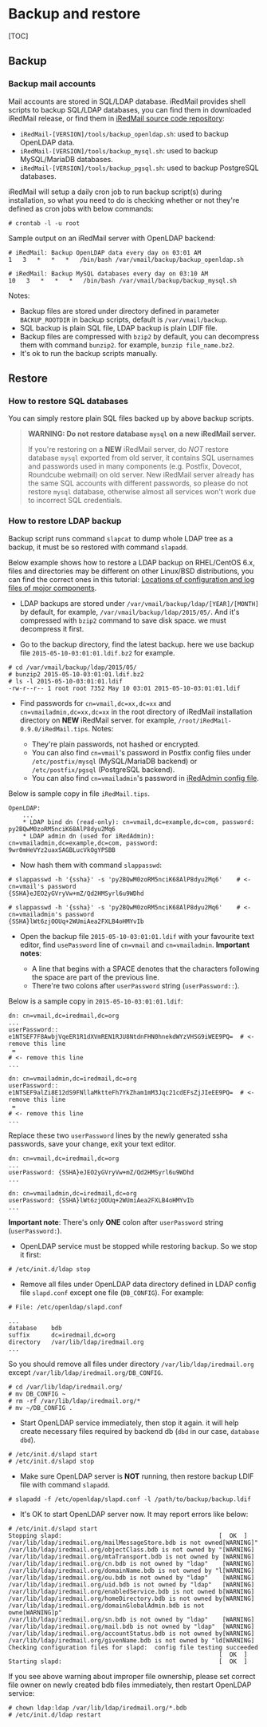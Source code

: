 # Backup and restore

[TOC]

## Backup
### Backup mail accounts

Mail accounts are stored in SQL/LDAP database. iRedMail provides shell scripts
to backup SQL/LDAP databases, you can find them in downloaded iRedMail release,
or find them in [iRedMail source code repository](https://bitbucket.org/zhb/iredmail/src/default/iRedMail/tools/):

* `iRedMail-[VERSION]/tools/backup_openldap.sh`: used to backup OpenLDAP data.
* `iRedMail-[VERSION]/tools/backup_mysql.sh`: used to backup MySQL/MariaDB databases.
* `iRedMail-[VERSION]/tools/backup_pgsql.sh`: used to backup PostgreSQL databases.

iRedMail will setup a daily cron job to run backup script(s) during
installation, so what you need to do is checking whether or not they're
defined as cron jobs with below commands:

```
# crontab -l -u root
```

Sample output on an iRedMail server with OpenLDAP backend:

```
# iRedMail: Backup OpenLDAP data every day on 03:01 AM
1   3   *   *   *   /bin/bash /var/vmail/backup/backup_openldap.sh

# iRedMail: Backup MySQL databases every day on 03:10 AM
10   3   *   *   *   /bin/bash /var/vmail/backup/backup_mysql.sh
```

Notes:

* Backup files are stored under directory defined in parameter `BACKUP_ROOTDIR`
  in backup scripts, default is `/var/vmail/backup`.
* SQL backup is plain SQL file, LDAP backup is plain LDIF file.
* Backup files are compressed with `bzip2` by default, you can decompress them
  with command `bunzip2`. for example, `bunzip file_name.bz2`.
* It's ok to run the backup scripts manually.

## Restore

### How to restore SQL databases

You can simply restore plain SQL files backed up by above backup scripts.

> __WARNING: Do not restore database `mysql` on a new iRedMail server.__
>
> If you're restoring on a __NEW__ iRedMail server, do *NOT*
> restore database `mysql` exported from old server, it contains SQL usernames
> and passwords used in many components (e.g. Postfix, Dovecot, Roundcube
> webmail) on old server. New iRedMail server already has the same SQL accounts
> with different passwords, so please do not restore `mysql` database,
> otherwise almost all services won't work due to incorrect SQL credentials.

### How to restore LDAP backup

Backup script runs command `slapcat` to dump whole LDAP tree as a backup, it
must be so restored with command `slapadd`.

Below example shows how to restore a LDAP backup on RHEL/CentOS 6.x, files and
directories may be different on other Linux/BSD distributions, you can find
the correct ones in this tutorial: 
[Locations of configuration and log files of mojor components](./file.locations.html#openldap).

* LDAP backups are stored under `/var/vmail/backup/ldap/[YEAR]/[MONTH]` by
  default, for example, `/var/vmail/backup/ldap/2015/05/`. And it's compressed
  with `bzip2` command to save disk space. we must decompress it first.

* Go to the backup directory, find the latest backup. here we use backup file
  `2015-05-10-03:01:01.ldif.bz2` for example.

```
# cd /var/vmail/backup/ldap/2015/05/
# bunzip2 2015-05-10-03:01:01.ldif.bz2
# ls -l 2015-05-10-03:01:01.ldif
-rw-r--r-- 1 root root 7352 May 10 03:01 2015-05-10-03:01:01.ldif
```

* Find passwords for `cn=vmail,dc=xx,dc=xx` and `cn=vmailadmin,dc=xx,dc=xx`
  in the root directory of iRedMail installation directory on __NEW__ iRedMail
  server. for example, `/root/iRedMail-0.9.0/iRedMail.tips`. Notes:

    * They're plain passwords, not hashed or encrypted.
    * You can also find `cn=vmail`'s password in Postfix config files under
      `/etc/postfix/mysql` (MySQL/MariaDB backend) or
      `/etc/postfix/pgsql` (PostgreSQL backend).
    * You can also find `cn=vmailadmin`'s password in
      [iRedAdmin config file](./file.locations.html#iredadmin).

Below is sample copy in file `iRedMail.tips`.

```
OpenLDAP:
    ...
    * LDAP bind dn (read-only): cn=vmail,dc=example,dc=com, password: py2BQwM0zoRM5nciK68AlP8dyu2Mq6
    * LDAP admin dn (used for iRedAdmin): cn=vmailadmin,dc=example,dc=com, password: 9wr0mHeVYz2uaxSAGBLucVkOgYPSBB
```

* Now hash them with command `slappasswd`:

```
# slappasswd -h '{ssha}' -s 'py2BQwM0zoRM5nciK68AlP8dyu2Mq6'    # <- cn=vmail's password
{SSHA}eJEO2yGVryVw+mZ/Qd2HMSyrl6u9WDhd

# slappasswd -h '{ssha}' -s 'py2BQwM0zoRM5nciK68AlP8dyu2Mq6'    # <- cn=vmailadmin's password
{SSHA}lWt6zjOOUq+2WUmiAea2FXLB4oHMYvIb
```

* Open the backup file `2015-05-10-03:01:01.ldif` with your favourite text
  editor, find `usePassword` line of `cn=vmail` and `cn=vmailadmin`.
  __Important notes__:

    * A line that begins with a SPACE denotes that the characters following the
      space are part of the previous line.
    * There're two colons after `userPassword` string (`userPassword::`).

Below is a sample copy in `2015-05-10-03:01:01.ldif`:

```
dn: cn=vmail,dc=iredmail,dc=org
...
userPassword:: e1NTSEF7F8AwbjVqeER1R1dXVmREN1RJU8NtdnFHN0hnekdWYzVHSG9iWEE9PQ=  # <- remove this line
 =                                                                              # <- remove this line
...

dn: cn=vmailadmin,dc=iredmail,dc=org
userPassword:: e1NTSEF9alZi8E12dS9FNllaMktteFh7YkZham1mM3Jqc21cdEFsZjJIeEE9PQ=  # <- remove this line
 =                                                                              # <- remove this line
...
```

Replace these two `userPassword` lines by the newly generated ssha passwords,
save your change, exit your text editor.

```
dn: cn=vmail,dc=iredmail,dc=org
...
userPassword: {SSHA}eJEO2yGVryVw+mZ/Qd2HMSyrl6u9WDhd
...

dn: cn=vmailadmin,dc=iredmail,dc=org
userPassword: {SSHA}lWt6zjOOUq+2WUmiAea2FXLB4oHMYvIb
...
```

__Important note__:  There's only __ONE__ colon after `userPassword` string
(`userPassword:`).

* OpenLDAP service must be stopped while restoring backup. So we stop it first:

```
# /etc/init.d/ldap stop
```

* Remove all files under OpenLDAP data directory defined in LDAP config file
  `slapd.conf` except one file (`DB_CONFIG`). For example:

```
# File: /etc/openldap/slapd.conf

...
database    bdb
suffix      dc=iredmail,dc=org
directory   /var/lib/ldap/iredmail.org
...
```

So you should remove all files under directory `/var/lib/ldap/iredmail.org`
except `/var/lib/ldap/iredmail.org/DB_CONFIG`.

```
# cd /var/lib/ldap/iredmail.org/
# mv DB_CONFIG ~
# rm -rf /var/lib/ldap/iredmail.org/*
# mv ~/DB_CONFIG .
```

* Start OpenLDAP service immediately, then stop it again. it will help create
  necessary files required by backend db (`dbd` in our case, `database dbd`).

```
# /etc/init.d/slapd start
# /etc/init.d/slapd stop
```

* Make sure OpenLDAP server is __NOT__ running, then restore backup LDIF file
  with command `slapadd`.

```
# slapadd -f /etc/openldap/slapd.conf -l /path/to/backup/backup.ldif
```

* It's OK to start OpenLDAP server now. It may report errors like below:

```
# /etc/init.d/slapd start
Stopping slapd:                                            [  OK  ]
/var/lib/ldap/iredmail.org/mailMessageStore.bdb is not owned[WARNING]"
/var/lib/ldap/iredmail.org/objectClass.bdb is not owned by "[WARNING]
/var/lib/ldap/iredmail.org/mtaTransport.bdb is not owned by [WARNING]
/var/lib/ldap/iredmail.org/cn.bdb is not owned by "ldap"    [WARNING]
/var/lib/ldap/iredmail.org/domainName.bdb is not owned by "l[WARNING]
/var/lib/ldap/iredmail.org/ou.bdb is not owned by "ldap"    [WARNING]
/var/lib/ldap/iredmail.org/uid.bdb is not owned by "ldap"   [WARNING]
/var/lib/ldap/iredmail.org/enabledService.bdb is not owned b[WARNING]
/var/lib/ldap/iredmail.org/homeDirectory.bdb is not owned by[WARNING]
/var/lib/ldap/iredmail.org/domainGlobalAdmin.bdb is not owne[WARNING]p"
/var/lib/ldap/iredmail.org/sn.bdb is not owned by "ldap"    [WARNING]
/var/lib/ldap/iredmail.org/mail.bdb is not owned by "ldap"  [WARNING]
/var/lib/ldap/iredmail.org/accountStatus.bdb is not owned by[WARNING]
/var/lib/ldap/iredmail.org/givenName.bdb is not owned by "ld[WARNING]
Checking configuration files for slapd:  config file testing succeeded
                                                           [  OK  ]
Starting slapd:                                            [  OK  ]
```

If you see above warning about improper file ownership, please set correct file
owner on newly created bdb files immediately, then restart OpenLDAP service:

```
# chown ldap:ldap /var/lib/ldap/iredmail.org/*.bdb
# /etc/init.d/ldap restart
```
